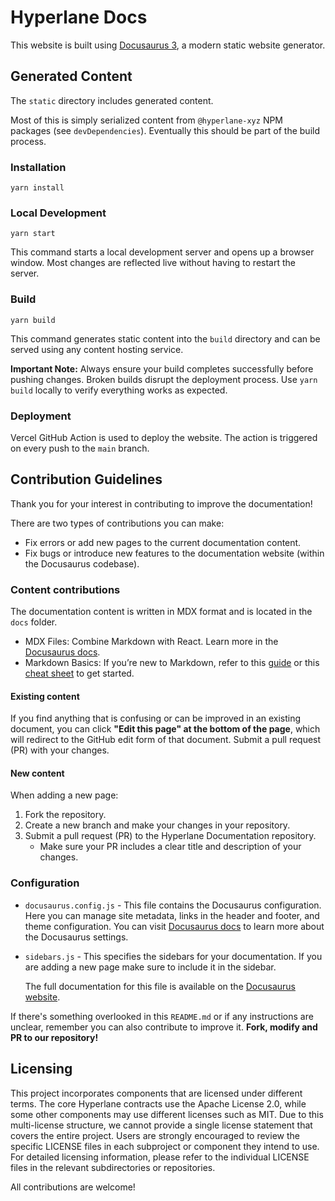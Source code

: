 # Hyperlane Docs

This website is built using [Docusaurus 3](https://docusaurus.io/), a modern static website generator.

## Generated Content

The `static` directory includes generated content.

Most of this is simply serialized content from `@hyperlane-xyz` NPM packages (see `devDependencies`). Eventually this should be part of the build process.

### Installation

```
yarn install
```

### Local Development

```
yarn start
```

This command starts a local development server and opens up a browser window. Most changes are reflected live without having to restart the server.

### Build

```
yarn build
```

This command generates static content into the `build` directory and can be served using any content hosting service.

**Important Note:** Always ensure your build completes successfully before pushing changes. Broken builds disrupt the deployment process. Use `yarn build` locally to verify everything works as expected.

### Deployment

Vercel GitHub Action is used to deploy the website. The action is triggered on every push to the `main` branch.

## Contribution Guidelines

Thank you for your interest in contributing to improve the documentation!

There are two types of contributions you can make:

- Fix errors or add new pages to the current documentation content.
- Fix bugs or introduce new features to the documentation website (within the Docusaurus codebase).

### Content contributions

The documentation content is written in MDX format and is located in the `docs` folder.

- MDX Files: Combine Markdown with React. Learn more in the [Docusaurus docs](https://docusaurus.io/docs/markdown-features/react).
- Markdown Basics: If you’re new to Markdown, refer to this [guide](https://guides.github.com/features/mastering-markdown/) or this [cheat sheet](https://www.markdownguide.org/cheat-sheet/) to get started.

#### Existing content

If you find anything that is confusing or can be improved in an existing document, you can click **"Edit this page" at the bottom of the page**, which will redirect to the GitHub edit form of that document. Submit a pull request (PR) with your changes.

#### New content

When adding a new page:

1. Fork the repository.
2. Create a new branch and make your changes in your repository.
3. Submit a pull request (PR) to the Hyperlane Documentation repository.
   - Make sure your PR includes a clear title and description of your changes.

### Configuration

- `docusaurus.config.js` - This file contains the Docusaurus configuration. Here you can manage site metadata, links in the header and footer, and theme configuration. You can visit [Docusaurus docs](https://docusaurus.io/docs/configuration) to learn more about the Docusaurus settings.
- `sidebars.js` - This specifies the sidebars for your documentation. If you are adding a new page make sure to include it in the sidebar.

  The full documentation for this file is available on the [Docusaurus website](https://docusaurus.io/docs/sidebar).

If there's something overlooked in this `README.md` or if any instructions are unclear, remember you can also contribute to improve it. **Fork, modify and PR to our repository!**


## Licensing
This project incorporates components that are licensed under different terms. The core Hyperlane contracts use the Apache License 2.0, while some other components may use different licenses such as MIT. Due to this multi-license structure, we cannot provide a single license statement that covers the entire project. Users are strongly encouraged to review the specific LICENSE files in each subproject or component they intend to use. For detailed licensing information, please refer to the individual LICENSE files in the relevant subdirectories or repositories.


All contributions are welcome!
